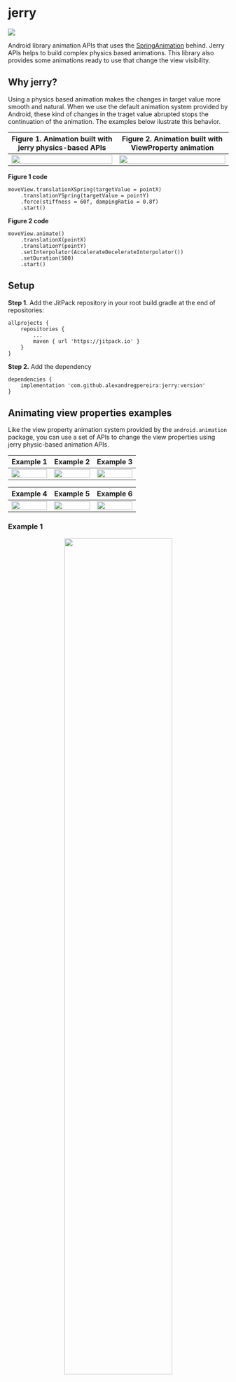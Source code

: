 # jerry
[![](https://jitpack.io/v/alexandregpereira/jerry.svg)](https://jitpack.io/#alexandregpereira/jerry)

Android library animation APIs that uses the [SpringAnimation](https://developer.android.com/guide/topics/graphics/spring-animation) behind. Jerry APIs helps to build complex physics based animations. This library also provides some animations ready to use that change the view visibility.

## Why jerry?
Using a physics based animation makes the changes in target value more smooth and natural. When we use the default animation system provided by Android, these kind of changes in the traget value abrupted stops the continuation of the animation. The examples below ilustrate this behavior.

**Figure 1.** Animation built with jerry physics-based APIs | **Figure 2.** Animation built with ViewProperty animation
-|-
<img src="media/spring-animation-example.gif" width="100%"> | <img src="media/normal-animation-example.gif" width="100%">

**Figure 1 code**
```
moveView.translationXSpring(targetValue = pointX)
    .translationYSpring(targetValue = pointY)
    .force(stiffness = 60f, dampingRatio = 0.8f)
    .start()
```
**Figure 2 code**
```
moveView.animate()
    .translationX(pointX)
    .translationY(pointY)
    .setInterpolator(AccelerateDecelerateInterpolator())
    .setDuration(500)
    .start()
```

## Setup
**Step 1.** Add the JitPack repository in your root build.gradle at the end of repositories:
```
allprojects {
    repositories {
        ...
        maven { url 'https://jitpack.io' }
    }
}
```
**Step 2.** Add the dependency
```
dependencies {
    implementation 'com.github.alexandregpereira:jerry:version'
}
```

## Animating view properties examples
Like the view property animation system provided by the `android.animation` package, you can use a set of APIs to change the view properties using jerry physic-based animation APIs.

Example 1 | Example 2 | Example 3
-|-|-
<img src="media/scale-animation.gif" width="100%"> | <img src="media/ping-pong-animation.gif" width="100%"> | <img src="media/rotate-animation.gif" width="100%">


Example 4 | Example 5 | Example 6
-|-|-
<img src="media/translate-scale-animation.gif" width="100%"> | <img src="media/spring-animation.gif" width="100%"> | <img src="media/ping-pong-spring-animation.gif" width="100%"> 

### Example 1

<p align="center">
  <img src="media/scale-animation.gif" width="70%">
</p>

```
view.scaleXSpring(targetValue = 0.3f)
    .scaleYSpring(targetValue = 0.3f)
    .start()
```

### Example 2

<p align="center">
  <img src="media/ping-pong-animation.gif" width="70%">
</p>

```
view.apply {
    scaleXSpring(targetValue = 0.6f)
        .scaleYSpring(targetValue = 0.6f)
        .after(
            scaleXSpring(targetValue = 1f)
                .scaleYSpring(
                    targetValue = 1f,
                )
                .force(dampingRatio = 0.15f)
        )
        .start()
}
```

### Example 3

<p align="center">
  <img src="media/rotate-animation.gif" width="70%">
</p>

```
view.rotationSpring(targetValue = 180f)
    .start()
```

### Example 4

<p align="center">
  <img src="media/translate-scale-animation.gif" width="70%">
</p>

```
view.apply {
    scaleXSpring(targetValue = 0.3f)
        .scaleYSpring(targetValue = 0.3f)
        .force(stiffness = 200f, dampingRatio = 0.7f)
        .translationXSpring(targetValue = screenSize - width.toFloat() * 0.7f)
        .lastForce(stiffness = 30f)
        .start()
}
```

### Example 5

<p align="center">
  <img src="media/spring-animation.gif" width="70%">
</p>

```
view.apply {
    translationXSpring(targetValue = screenSize - width.toFloat())
        .force(stiffness = 200f)
        .after(
            translationXSpring(targetValue = 0f)
                .force(dampingRatio = 0.5f)
        )
        .start()
}
```

### Example 6

<p align="center">
  <img src="media/ping-pong-spring-animation.gif" width="70%"> 
</p>

```
view.apply {
    pivotX = width.toFloat()
    translationXSpring(targetValue = screenSize - width.toFloat())
        .force(stiffness = 1000f)
        .scaleXSpring(targetValue = 0.6f)
        .lastForce(stiffness = 50f)
        .after(
            scaleXSpring(targetValue = 1f)
                .after(
                    translationXSpring(targetValue = screenSize * 0.2f)
                        .force(dampingRatio = 0.3f)
                )
        )
        .start()
}
```

## Changing view visibility using animation examples
This library also provides some animations ready to use that change the view visibility.

### Expandable animation
<p align="center">
    <img src="media/expandable-animation.gif" width="50%">
</p>

```
// Expandable height
view.goneCollapseHeight()
// or
view.visibleOrGoneExpandableHeight(visible = false)

view.visibleExpandHeight()
// or
view.visibleOrGoneExpandableHeight(visible = true)

// Expandable width
view.goneCollapseWidth()
// or
view.visibleOrGoneExpandableWidth(visible = false)

view.visibleExpandWidth()
// or
view.visibleOrGoneExpandableWidth(visible = true)
```

### Fade animation
<p align="center">
    <img src="media/fade-animation.gif" width="50%">
</p>

```
// Fade text change
textView.setTextFadeSpring(text = "some text")

// Fade out
view.goneFadeOut()
// or
view.visibleOrGoneFade(visible = false)

// Fade in
view.visibleFadeIn()
// or
view.visibleOrGoneFade(visible = true)
```

### Expandable Fading
<p align="center">
    <img src="media/expandable-fading-animation.gif" width="50%">
</p>

```
// Expandable height
view.goneCollapseHeightFadeOut()
// or
view.visibleOrGoneExpandableHeightFade(visible = false)

view.visibleExpandHeightFadeIn()
// or
view.visibleOrGoneExpandableHeightFade(visible = true)

// Expandable width
view.goneCollapseWidthFadeOut()
// or
view.visibleOrGoneExpandableWidthFade(visible = false)

view.visibleExpandWidthFadeIn()
// or
view.visibleOrGoneExpandableWidthFade(visible = true)
```

## RecyclerView ItemAnimator
The class `BaseItemAnimator` provides the base of a custom `ItemAnimator` implementation. Overrides the methods `preAnimateAdd`, `startRemoveAnimation`, `startAddAnimation`, `startOldHolderChangeAnimation`, `startNewHolderChangeAnimation` or `startMoveAnimation` when you want to change any default animation. You can follow the `ElevationSpringItemAnimator` class in this repository as example.

### ElevationSpringItemAnimator
The `ElevationSpringItemAnimator` resolves an animation problem post `LOLLIPOP` when we use a view with elevation in a RecyclerView with the default animations (`DefaultItemAnimator`). With default animations, the shadown behind the view appears when fade animation starts. The `ElevationSpringItemAnimator` overrides the default animations, adding the spring animations, and animating the elevation too. The examples below ilustrate this.

ElevationSpringItemAnimator | DefaultItemAnimator
-|-
<img src="media/new-list-animator.gif" width="100%"> | <img src="media/old-list-animator.gif" width="100%">

Grid - ElevationSpringItemAnimator | Grid - DefaultItemAnimator
-|-
<img src="media/new-grid-animator.gif" width="100%"> | <img src="media/old-grid-animator.gif" width="100%">

```
if (Build.VERSION.SDK_INT >= Build.VERSION_CODES.LOLLIPOP) {
    recyclerView.itemAnimator = ElevationSpringItemAnimator()
}
```

## Sample App
Check more examples on the sample app in this repository.

## Licence
    Copyright 2020 Alexandre Gomes Pereira

    Licensed under the Apache License, Version 2.0 (the "License");
    you may not use this file except in compliance with the License.
    You may obtain a copy of the License at

       http://www.apache.org/licenses/LICENSE-2.0

    Unless required by applicable law or agreed to in writing, software
    distributed under the License is distributed on an "AS IS" BASIS,
    WITHOUT WARRANTIES OR CONDITIONS OF ANY KIND, either express or implied.
    See the License for the specific language governing permissions and
    limitations under the License.
